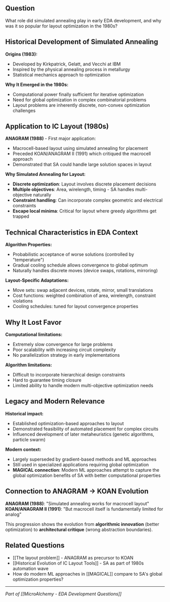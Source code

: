 ## Question
What role did simulated annealing play in early EDA development, and why was it so popular for layout optimization in the 1980s?

## Historical Development of Simulated Annealing

**Origins (1983):**
- Developed by Kirkpatrick, Gelatt, and Vecchi at IBM
- Inspired by the physical annealing process in metallurgy
- Statistical mechanics approach to optimization

**Why It Emerged in the 1980s:**
- Computational power finally sufficient for iterative optimization
- Need for global optimization in complex combinatorial problems
- Layout problems are inherently discrete, non-convex optimization challenges

## Application to IC Layout (1980s)

**ANAGRAM (1988)** - First major application:
- Macrocell-based layout using simulated annealing for placement
- Preceded KOAN/ANAGRAM II (1991) which critiqued the macrocell approach
- Demonstrated that SA could handle large solution spaces in layout

**Why Simulated Annealing for Layout:**
- **Discrete optimization**: Layout involves discrete placement decisions
- **Multiple objectives**: Area, wirelength, timing - SA handles multi-objective naturally
- **Constraint handling**: Can incorporate complex geometric and electrical constraints
- **Escape local minima**: Critical for layout where greedy algorithms get trapped

## Technical Characteristics in EDA Context

**Algorithm Properties:**
- Probabilistic acceptance of worse solutions (controlled by "temperature")
- Gradual cooling schedule allows convergence to global optimum
- Naturally handles discrete moves (device swaps, rotations, mirroring)

**Layout-Specific Adaptations:**
- Move sets: swap adjacent devices, rotate, mirror, small translations
- Cost functions: weighted combination of area, wirelength, constraint violations
- Cooling schedules: tuned for layout convergence properties

## Why It Lost Favor

**Computational limitations:**
- Extremely slow convergence for large problems
- Poor scalability with increasing circuit complexity
- No parallelization strategy in early implementations

**Algorithm limitations:**
- Difficult to incorporate hierarchical design constraints
- Hard to guarantee timing closure
- Limited ability to handle modern multi-objective optimization needs

## Legacy and Modern Relevance

**Historical impact:**
- Established optimization-based approaches to layout
- Demonstrated feasibility of automated placement for complex circuits
- Influenced development of later metaheuristics (genetic algorithms, particle swarm)

**Modern context:**
- Largely superseded by gradient-based methods and ML approaches
- Still used in specialized applications requiring global optimization
- **MAGICAL connection**: Modern ML approaches attempt to capture the global optimization benefits of SA with better computational properties

## Connection to ANAGRAM → KOAN Evolution

**ANAGRAM (1988)**: "Simulated annealing works for macrocell layout"
**KOAN/ANAGRAM II (1991)**: "But macrocell itself is fundamentally limited for analog"

This progression shows the evolution from **algorithmic innovation** (better optimization) to **architectural critique** (wrong abstraction boundaries).

## Related Questions
- [[The layout problem]] - ANAGRAM as precursor to KOAN
- [[Historical Evolution of IC Layout Tools]] - SA as part of 1980s automation wave
- How do modern ML approaches in [[MAGICAL]] compare to SA's global optimization properties?

---
*Part of [[MicroAlchemy - EDA Development Questions]]*